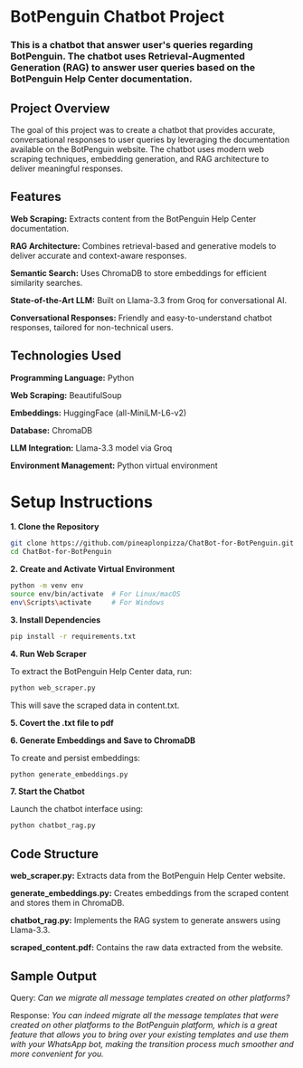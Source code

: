 # BotPenguin Chatbot Project
### This is a chatbot that answer user's queries regarding BotPenguin. The chatbot uses Retrieval-Augmented Generation (RAG) to answer user queries based on the BotPenguin Help Center documentation.

## Project Overview
The goal of this project was to create a chatbot that provides accurate, conversational responses to user queries by leveraging the documentation available on the BotPenguin website. The chatbot uses modern web scraping techniques, embedding generation, and RAG architecture to deliver meaningful responses.

## Features

**Web Scraping:** Extracts content from the BotPenguin Help Center documentation.

**RAG Architecture:** Combines retrieval-based and generative models to deliver accurate and context-aware responses.

**Semantic Search:** Uses ChromaDB to store embeddings for efficient similarity searches.

**State-of-the-Art LLM:** Built on Llama-3.3 from Groq for conversational AI.

**Conversational Responses:** Friendly and easy-to-understand chatbot responses, tailored for non-technical users.

## Technologies Used

**Programming Language:** Python

**Web Scraping:** BeautifulSoup

**Embeddings:** HuggingFace (all-MiniLM-L6-v2)

**Database:** ChromaDB

**LLM Integration:** Llama-3.3 model via Groq

**Environment Management:** Python virtual environment

# Setup Instructions
**1. Clone the Repository**
```bash
git clone https://github.com/pineaplonpizza/ChatBot-for-BotPenguin.git
cd ChatBot-for-BotPenguin
```

**2. Create and Activate Virtual Environment**
```bash
python -m venv env
source env/bin/activate  # For Linux/macOS
env\Scripts\activate     # For Windows
```

**3. Install Dependencies**
```bash
pip install -r requirements.txt
```

**4. Run Web Scraper**
<p>To extract the BotPenguin Help Center data, run:</p>

```bash
python web_scraper.py
```
<p>This will save the scraped data in content.txt.</p>

**5. Covert the .txt file to pdf**

**6. Generate Embeddings and Save to ChromaDB**
<p>To create and persist embeddings:</p>

```bash
python generate_embeddings.py
```

**7. Start the Chatbot**
<p>Launch the chatbot interface using:</p>

```bash
python chatbot_rag.py
```

## Code Structure

**web_scraper.py:** Extracts data from the BotPenguin Help Center website.

**generate_embeddings.py:** Creates embeddings from the scraped content and stores them in ChromaDB.

**chatbot_rag.py:** Implements the RAG system to generate answers using Llama-3.3.

**scraped_content.pdf:** Contains the raw data extracted from the website.

## Sample Output
Query: _Can we migrate all message templates created on other platforms?_

Response:
_You can indeed migrate all the message templates that were created on other platforms to the BotPenguin platform, which is a great feature that allows you to bring over your existing templates and use them with your WhatsApp bot, making the transition process much smoother and more convenient for you._
